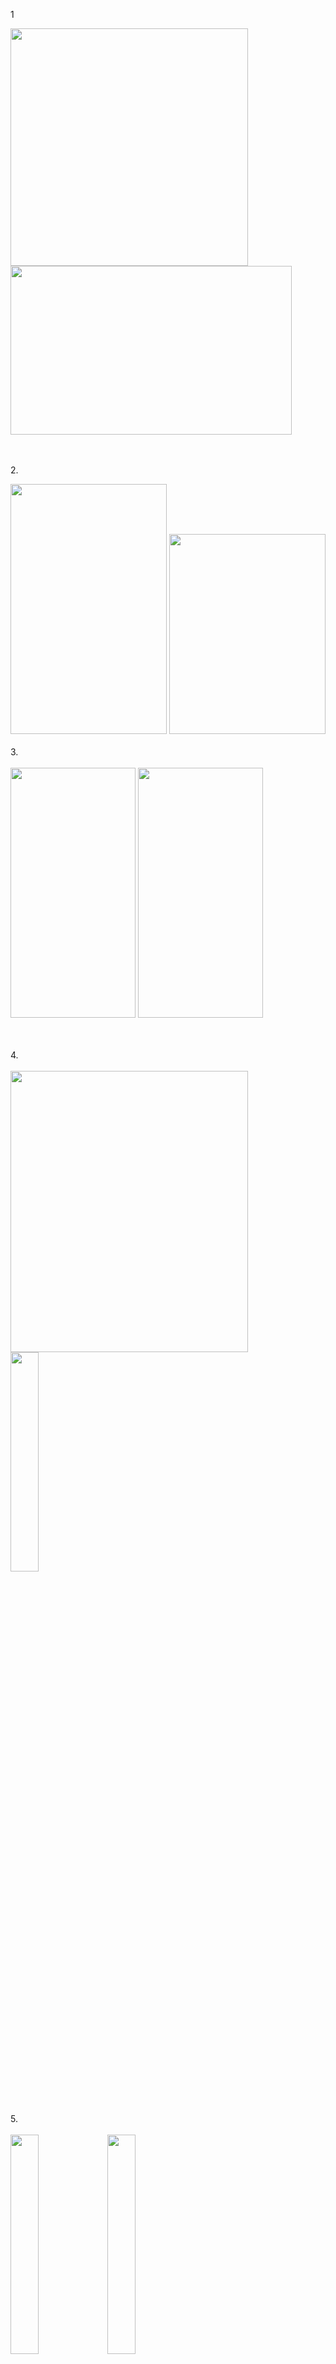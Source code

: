 1

<img src = "https://github.com/KYUJEONG98/falling_detect_radar/assets/87844641/832f3f6a-f287-45a5-b606-3a84607e54cf" width="380" height="380">

<image src = "https://github.com/kjc4410/compiler/assets/87844641/9584e05b-bb4d-42b8-aea0-c41319aea895" width="450" height="270">

<br><br>
2.

<image src = "https://github.com/kjc4410/compiler/assets/87844641/69acb76a-6c64-4563-863f-520e8876d42d" width="250" height="400">
             
  
<image src = "https://github.com/kjc4410/compiler/assets/87844641/27e105f9-1b86-4f0d-8a86-bd3683114dd9" width="250" height="320">
<br><br>
3.
<br><br>
<image src = "https://github.com/kjc4410/compiler/assets/87844641/e6b66923-072a-466c-aae6-674e2f954639" width="200" height="400">
<image src = https://github.com/kjc4410/compiler/assets/87844641/b8d665e6-308a-4c51-a0d2-767c865877f7" width ="200" height="400">

<br><br>
4.
<br><br>
<image src = "https://github.com/kjc4410/compiler/assets/87844641/4081ceef-8572-4fd0-84c2-1c27cf092c65" width="380" height="450"> 
<image src = "https://github.com/kjc4410/compiler/assets/87844641/7b7a7feb-ae87-4a38-a1f8-82cbc918b212" width="30%" height="30%">

<br><br>
5.
<br><br>
<image src="https://github.com/kjc4410/compiler/assets/87844641/474ffd5e-bb96-4b78-a1e3-25c9653bb53c" width="30%" height="30%">
<image src="https://github.com/kjc4410/compiler/assets/87844641/d19a9ac3-8569-42c6-a164-211e75e78047" width="30%" height="30%">

<br><br>
6.
<br><br>
<image src="https://github.com/kjc4410/compiler/assets/87844641/68b7e860-8f49-4e2e-848f-f1791cbdaa3f" width="30%" height="30%">
<image src="https://github.com/kjc4410/compiler/assets/87844641/f5425214-1dbc-4e64-a3e7-edd9eb911d73" width="30%" height="30%">
